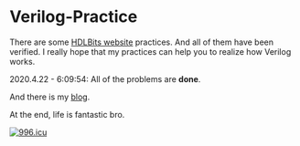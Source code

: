 # Verilog-Practice

There are some [HDLBits website][1] practices. And all of them have been verified. I really hope that my practices can help you to realize how Verilog works.

2020.4.22 - 6:09:54: All of the problems are **done**. 

And there is my [blog][1].

At the end, life is fantastic bro.

[![996.icu](https://img.shields.io/badge/link-996.icu-red.svg)](https://996.icu)

[1]: https://hdlbits.01xz.net/wiki/Main_Page
[2]: https://blog.began.me

